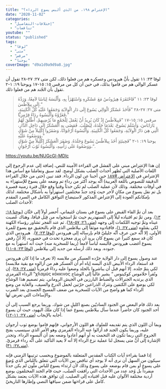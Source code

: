 ```yaml
---
title: "الإعتراض ١٩٨، من الذي ألبس يسوع الرداء؟"
date: "2020-11-02"
categories: 
  - "إختلافات-التفاصيل"
  - "تناقضات"
youtube: ""
status: "published"
tags: 
  - "لوقا"
  - "متى"
  - "مرقس"
  - "يوحنا"
coverImage: "d9a1d9a9d9a8.jpg"
---
```


لوقا ٢٣: ١١ تقول بأنَّ هيرودس وعسكره هم من فعلوا ذلك، لكن متى ٢٧: ٢٧-٢٨ تقول أن عسكر الوالي هم من قاموا بذلك، في حين أن كل من مرقس ١٥: ١٥-١٧ ويوحنا ١٩: ١-٢ تقول بأن الجُند هم من فعلوا ذلك.

> لوقا ٢٣: ١١ ”فَاحْتَقَرَهُ هِيرُودُسُ مَعَ عَسْكَرِهِ وَاسْتَهْزَأَ بِهِ، وَأَلْبَسَهُ لِبَاسًا لاَمِعًا، وَرَدَّهُ إِلَى بِيلاَطُسَ.“  
> متى ٢٧: ٢٧-٢٨ ”فَأَخَذَ عَسْكَرُ الْوَالِي يَسُوعَ إِلَى دَارِ الْوِلاَيَةِ وَجَمَعُوا عَلَيْهِ كُلَّ الْكَتِيبَةِ، فَعَرَّوْهُ وَأَلْبَسُوهُ رِدَاءً قِرْمِزِيًّا،“  
> مرقس ١٥: ١٥-١٧ ”فَبِيلاَطُسُ إِذْ كَانَ يُرِيدُ أَنْ يَعْمَلَ لِلْجَمْعِ مَا يُرْضِيهِمْ، أَطْلَقَ لَهُمْ بَارَابَاسَ، وَأَسْلَمَ يَسُوعَ، بَعْدَمَا جَلَدَهُ، لِيُصْلَبَ. فَمَضَى بِهِ الْعَسْكَرُ إِلَى دَاخِلِ الدَّارِ، الَّتِي هِيَ دَارُ الْوِلاَيَةِ، وَجَمَعُوا كُلَّ الْكَتِيبَةِ. وَأَلْبَسُوهُ أُرْجُوَانًا، وَضَفَرُوا إِكْلِيلاً مِنْ شَوْكٍ وَوَضَعُوهُ عَلَيْهِ،“  
> يوحنا ١٩: ١-٢ ”فَحِينَئِذٍ أَخَذَ بِيلاَطُسُ يَسُوعَ وَجَلَدَهُ. وَضَفَرَ الْعَسْكَرُ إِكْلِيلاً مِنْ شَوْكٍ وَوَضَعُوهُ عَلَى رَأْسِهِ، وَأَلْبَسُوهُ ثَوْبَ أُرْجُوَانٍ،“.

https://youtu.be/NUGcGl-MDlc

إن هذا الإعتراض مبني على الفشل في القراءة الأمينة للنص، إضافة إلى عدم الرجوع إلى اللغات الأصلية التي تُظهر أحداث الصلب بشكل أوضح. لقد سبق وتعاملنا مع أساس هذا الإعتراض في [الإعتراض #١٨٧](https://reasonofhope.com/2020/08/31/objection-187/) حين أجبنا عن لون الرداء. فقد تبين (حتى من خلال القراءة الدقيقة للنصوص باللغة العربية) أنَّه يوجد أكثر من رداء تم وضعه على يسوع للإستهزاء به في أوقات مختلفة. وذلك لأن عملية الصلب لم تكن حدثاً وقتياً وقع خلال فترة زمنية قصيرة بل تم نقل يسوع من مكانٍ لأخر حيث وُجد جندٌ مختلفين استهزأوا به بأشكال مختلفة. لذلك بإمكانكم العودة إلى الإعتراض المذكور لاستيضاح التوافق الكامل في السرد المقدم لأحداث الصلب:

بعد أن تمَّ القاء القبض على يسوع في بستان جُثيماني، أُحضر أولاً إلى حَنَّان ([يوحنا ١٨: ١٣](https://biblia.com/books/ar-vandyke/john18.13)). ومن ثمَّ تم اقتياده ليلاً إلى السنهدريم حيث تمَّ استجوابه من قِبَل قيافا، وهناك عُصبت عيناه وتمَّ توجيه اللكمات إلى وجهه ([متى ٢٦: ٥٧-٦٨](https://biblia.com/books/ar-vandyke/mt26.57-68)). ثم عند الفجر تشاور رؤساء الكهنة لكي يقتلوه ([متى ٢٧: ١](https://biblia.com/books/ar-vandyke/mt27.1))، فاقتادوه موثقاً إلى بيلاطس الذي قام بالتحقيق مع يسوع للمرة الأولى، إلا أنَّه حين عرف أنَّه جليليّ قام بإرساله إلى هيرودس ([لوقا ٢٣: ٧](https://biblia.com/books/ar-vandyke/lk23.7)).  هيرودس الذي كان قد سمع كثيراً عن يسوع كان يريد أن يرى معجزة تحدث في حضوره، إلا أنَّ رفض يسوع أغضب هيرودس فألبسه لباساً لامعاً (ربما للسخرية منه) حيث أنه استهزأ به مع جنوده. وبعد ذلك أرسله من جديد إلى بيلاطس ([لوقا ٢٣: ٨-١١](https://biblia.com/books/ar-vandyke/lk23.8-11)).

عند وصول يسوع إلى دار الولاية جرَّده العسكر من ملابسه (لا نعرف ما إذا كان هيرودس قد استعاد الرداء الأبيض الذي ألبسه إياه أم أن العسكر هم من أزالوه مع بقية ملابسه) لكي يتمّ جلده. إلا أنهم قبل أن يباشروا بالجلد وضعوا عليه رداءً قرمزياً ([متى ٢٧: ٢٨](https://biblia.com/books/ar-vandyke/mt27.28)). إن الرداء القرمزي ”χλαμύς κόκκινος وتُقرأ خلاموس كوكينوس “ يشير غالباً إلى الوشاح الذي يرتديه الجنرالات والضباط البارزين في الجيش الروماني. يتم تصميم هذا الوشاح لكي يوضع على الكتفين وتترك الذراعين حرّتين لحمل الدرع والسيف، والغاية من وضع الرداء كما هو واضح من الآيات للسخرية من ضعف المسيح الجسدي بعد الضرب والإساءات التي تعرض لها.

بعد ذلك قام البعض من الجنود الساديّين بصنع اكليلٍ من شوك. وربما يرجع السبب إلى أن أحد الجنود كان حاضراً عندما سأل بيلاطس يسوع عما إذا كان ملكَ اليهود، حيث أن يسوع أجابه بالإيجاب ([متى ٢٧: ١١-١٢](https://biblia.com/books/ar-vandyke/mt27.11-12)). 

وبما أن اللون الذي يتم تقديمه للملوك هو اللون الأرجواني، فإنهم قاموا بوضع ثوب أرجوان عليه، وربما يكون الجند قد أزالوا عنه الرداء القرمزي وهو الأمر الذي سيتسبب بفتح الجروح التي ربما تكون قد التحمت به أو أنهم أعادوا وضعه بعد أن ألبسوه الرداء. وتجدر الإشارة إلى أنَّ متى يسجل لنا عملية نزع الرداء إلا أنه لا يعيد التأكيد على أنَّه رداء قرمزيّ.([متى٢٧: ٣١](https://biblia.com/books/ar-vandyke/mt27.31)).

إذا قمنا بقراءة آيات الكتاب المقدس المتعلقة بالموضوع وبحسب ترتيبها الزمني فإنه سيكون من السهل أن نرى أنه لا يوجد أي تناقض بين الآيات التي تتعلق باللباس الذي وُضِعَ على يسوع أو بمن قام بوضعه على يسوع وذلك لأن ارتداء يسوع للباس ملّون لم يكن حدثاً منفرداً بل وُجد عدد من الأحداث التي رافقت الصلب، حيث قام الجند المختلفون بوضع أردية مختلفة الألوان عليه قبل اقتياده إلى الصليب. إن توافق هذه الآيات يعتمد بشكل كامل على قراءتها ضمن سياقها النصي وإطارها التاريخيّ.
